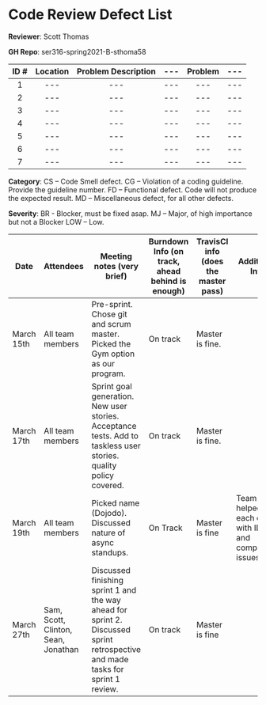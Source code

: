# Code Review Defect List


**Reviewer**: Scott Thomas

**GH Repo**: ser316-spring2021-B-sthoma58

|ID # |      Location     |        Problem Description           |---|    Problem    |---|
|:---:|:-----------------:|:------------------------------------:|---|:-------------:|---|
| 1 |---|---|---|---|---|
| 2 |---|---|---|---|---|
| 3 |---|---|---|---|---|
| 4 |---|---|---|---|---|
| 5 |---|---|---|---|---|
| 6 |---|---|---|---|---|
| 7 |---|---|---|---|---|




**Category**: CS – Code Smell defect. CG – Violation of a coding guideline. Provide the guideline number. FD – Functional defect. Code will not produce the expected result. MD – Miscellaneous defect, for all other defects.

**Severity**: BR - Blocker, must be fixed asap. MJ – Major, of high importance but not a Blocker LOW – Low. 




 

| Date  | Attendees  |Meeting notes (very brief)   | Burndown Info (on track, ahead behind is enough) | TravisCI info (does the master pass) | Additional Info  |
|---|---|---|---|---|---|
| March 15th | All team members  | Pre-sprint. Chose git and scrum master. Picked the Gym option as our program.  | On track  | Master is fine. |  |
| March 17th | All team members  | Sprint goal generation. New user stories. Acceptance tests. Add to taskless user stories. quality policy covered.  | On track   | Master is fine.  |  |
| March 19th | All team members  | Picked name (Dojodo). Discussed nature of async standups.  | On Track  | Master is fine | Team helped each other with IDE and compilation issues. |
| March 27th | Sam, Scott, Clinton, Sean, Jonathan | Discussed finishing sprint 1 and the way ahead for sprint 2. Discussed sprint retrospective and made tasks for sprint 1 review. | On track| Master is fine ||

